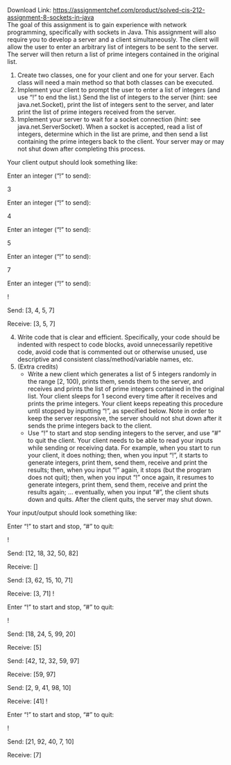 Download Link: https://assignmentchef.com/product/solved-cis-212-assignment-8-sockets-in-java
<br>
The goal of this assignment is to gain experience with network programming, specifically with sockets in Java. This assignment will also require you to develop a server and a client simultaneously. The client will allow the user to enter an arbitrary list of integers to be sent to the server. The server will then return a list of prime integers contained in the original list.

<ol>

 <li> Create two classes, one for your client and one for your server. Each class will need a main method so that both classes can be executed.</li>

 <li>Implement your client to prompt the user to enter a list of integers (and use “!” to end the list.) Send the list of integers to the server (hint: see java.net.Socket), print the list of integers sent to the server, and later print the list of prime integers received from the server.</li>

 <li> Implement your server to wait for a socket connection (hint: see java.net.ServerSocket). When a socket is accepted, read a list of integers, determine which in the list are prime, and then send a list containing the prime integers back to the client. Your server may or may not shut down after completing this process.</li>

</ol>

Your client output should look something like:

Enter an integer (“!” to send):

3

Enter an integer (“!” to send):

4

Enter an integer (“!” to send):

5

Enter an integer (“!” to send):

7

Enter an integer (“!” to send):

!

Send: [3, 4, 5, 7]

Receive: [3, 5, 7]

<ol start="4">

 <li>Write code that is clear and efficient. Specifically, your code should be indented with respect to code blocks, avoid unnecessarily repetitive code, avoid code that is commented out or otherwise unused, use descriptive and consistent class/method/variable names, etc.</li>

 <li>(Extra credits)

  <ul>

   <li> Write a new client which generates a list of 5 integers randomly in the range [2, 100), prints them, sends them to the server, and receives and prints the list of prime integers contained in the original list. Your client sleeps for 1 second every time after it receives and prints the prime integers. Your client keeps repeating this procedure until stopped by inputting “!”, as specified below. Note in order to keep the server responsive, the server should not shut down after it sends the prime integers back to the client.</li>

   <li> Use “!” to start and stop sending integers to the server, and use “#” to quit the client. Your client needs to be able to read your inputs while sending or receiving data. For example, when you start to run your client, it does nothing; then, when you input “!”, it starts to generate integers, print them, send them, receive and print the results; then, when you input “!” again, it stops (but the program does not quit); then, when you input “!” once again, it resumes to generate integers, print them, send them, receive and print the results again; … eventually, when you input “#”, the client shuts down and quits. After the client quits, the server may shut down.</li>

  </ul></li>

</ol>

Your input/output should look something like:

Enter “!” to start and stop, “#” to quit:

!

Send: [12, 18, 32, 50, 82]

Receive: []

Send: [3, 62, 15, 10, 71]

Receive: [3, 71] !

Enter “!” to start and stop, “#” to quit:

!

Send: [18, 24, 5, 99, 20]

Receive: [5]

Send: [42, 12, 32, 59, 97]

Receive: [59, 97]

Send: [2, 9, 41, 98, 10]

Receive: [41] !

Enter “!” to start and stop, “#” to quit:

!

Send: [21, 92, 40, 7, 10]

Receive: [7]

#
